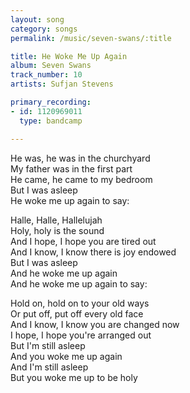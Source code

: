 ```yaml
---
layout: song
category: songs
permalink: /music/seven-swans/:title

title: He Woke Me Up Again
album: Seven Swans
track_number: 10
artists: Sufjan Stevens

primary_recording: 
- id: 1120969011
  type: bandcamp

---
```


He was, he was in the churchyard <br>
My father was in the first part <br>
He came, he came to my bedroom <br>
But I was asleep <br>
He woke me up again to say:

Halle, Halle, Hallelujah <br>
Holy, holy is the sound <br>
And I hope, I hope you are tired out <br>
And I know, I know there is joy endowed <br>
But I was asleep <br>
And he woke me up again <br>
And he woke me up again to say:

Hold on, hold on to your old ways <br>
Or put off, put off every old face <br>
And I know, I know you are changed now <br>
I hope, I hope you're arranged out <br>
But I'm still asleep <br>
And you woke me up again <br>
And I'm still asleep <br>
But you woke me up to be holy